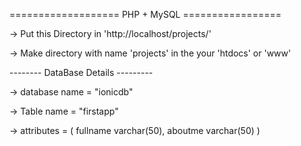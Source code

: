 ===================         PHP +  MySQL     =================

->	Put this Directory in 'http://localhost/projects/'

->	Make directory with name 'projects' in the your 'htdocs' or 'www'


--------	DataBase Details     ---------

->	database name =  "ionicdb"

->	Table name = "firstapp"

->	attributes  =   (	fullname varchar(50), 	aboutme varchar(50) )
